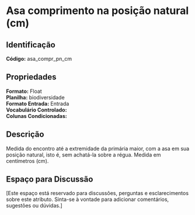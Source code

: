 # Asa comprimento na posição natural (cm)

## Identificação
**Código:** asa_compr_pn_cm

## Propriedades
**Formato:** Float  
**Planilha:** biodiversidade  
**Formato Entrada:** Entrada  
**Vocabulário Controlado:**   
**Colunas Condicionadas:**   

## Descrição
Medida do encontro até a extremidade da primária maior, com a asa em sua posição natural, isto é, sem achatá-la sobre a régua. Medida em centímetros (cm).

## Espaço para Discussão
[Este espaço está reservado para discussões, perguntas e esclarecimentos sobre este atributo. Sinta-se à vontade para adicionar comentários, sugestões ou dúvidas.]
